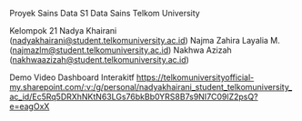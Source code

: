 Proyek Sains Data
S1 Data Sains
Telkom University

Kelompok 21
Nadya Khairani (nadyakhairani@student.telkomuniversity.ac.id)
Najma Zahira Layalia M. (najmazlm@student.telkomuniversity.ac.id)
Nakhwa Azizah (nakhwaazizah@student.telkomuniversity.ac.id)

Demo Video Dashboard Interakitf
https://telkomuniversityofficial-my.sharepoint.com/:v:/g/personal/nadyakhairani_student_telkomuniversity_ac_id/Ec5Rq5DRXhNKtN63LGs76bkBb0YRS8B7s9NI7C09lZ2psQ?e=eagOxX
